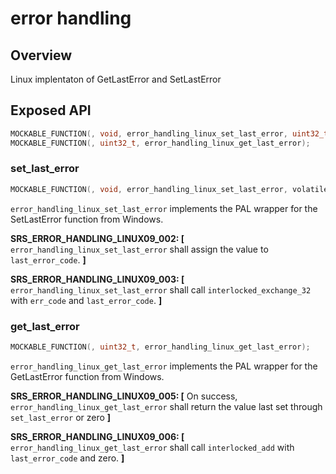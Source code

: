 # error handling

## Overview

Linux implentaton of GetLastError and SetLastError 

## Exposed API

```c
MOCKABLE_FUNCTION(, void, error_handling_linux_set_last_error, uint32_t, err_code);
MOCKABLE_FUNCTION(, uint32_t, error_handling_linux_get_last_error);
```

### set_last_error

```c
MOCKABLE_FUNCTION(, void, error_handling_linux_set_last_error, volatile_atomic int32_t, err_code);
```
`error_handling_linux_set_last_error` implements the PAL wrapper for the SetLastError function from Windows.

**SRS_ERROR_HANDLING_LINUX09_002: [** `error_handling_linux_set_last_error` shall assign the value to `last_error_code`. **]**

**SRS_ERROR_HANDLING_LINUX09_003: [** `error_handling_linux_set_last_error` shall call `interlocked_exchange_32` with `err_code` and `last_error_code`. **]**

### get_last_error

```c
MOCKABLE_FUNCTION(, uint32_t, error_handling_linux_get_last_error);
```
`error_handling_linux_get_last_error` implements the PAL wrapper for the GetLastError function from Windows.

**SRS_ERROR_HANDLING_LINUX09_005: [** On success, `error_handling_linux_get_last_error` shall return the value last set through `set_last_error` or zero **]**

**SRS_ERROR_HANDLING_LINUX09_006: [** `error_handling_linux_get_last_error` shall call `interlocked_add` with `last_error_code` and zero. **]**


